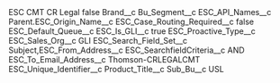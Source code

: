 <?xml version="1.0" encoding="UTF-8"?>
<CustomMetadata xmlns="http://soap.sforce.com/2006/04/metadata" xmlns:xsi="http://www.w3.org/2001/XMLSchema-instance" xmlns:xsd="http://www.w3.org/2001/XMLSchema">
    <label>ESC CMT CR Legal</label>
    <protected>false</protected>
    <values>
        <field>Brand__c</field>
        <value xsi:nil="true"/>
    </values>
    <values>
        <field>Bu_Segment__c</field>
        <value xsi:nil="true"/>
    </values>
    <values>
        <field>ESC_API_Names__c</field>
        <value xsi:type="xsd:string">Parent.ESC_Origin_Name__c</value>
    </values>
    <values>
        <field>ESC_Case_Routing_Required__c</field>
        <value xsi:type="xsd:boolean">false</value>
    </values>
    <values>
        <field>ESC_Default_Queue__c</field>
        <value xsi:nil="true"/>
    </values>
    <values>
        <field>ESC_Is_GLI__c</field>
        <value xsi:type="xsd:boolean">true</value>
    </values>
    <values>
        <field>ESC_Proactive_Type__c</field>
        <value xsi:nil="true"/>
    </values>
    <values>
        <field>ESC_Sales_Org__c</field>
        <value xsi:type="xsd:string">GLI</value>
    </values>
    <values>
        <field>ESC_Search_Field_Set__c</field>
        <value xsi:type="xsd:string">Subject,ESC_From_Address__c</value>
    </values>
    <values>
        <field>ESC_SearchfieldCriteria__c</field>
        <value xsi:type="xsd:string">AND</value>
    </values>
    <values>
        <field>ESC_To_Email_Address__c</field>
        <value xsi:type="xsd:string">Thomson-CRLEGALCMT</value>
    </values>
    <values>
        <field>ESC_Unique_Identifier__c</field>
        <value xsi:nil="true"/>
    </values>
    <values>
        <field>Product_Title__c</field>
        <value xsi:nil="true"/>
    </values>
    <values>
        <field>Sub_Bu__c</field>
        <value xsi:type="xsd:string">USL</value>
    </values>
</CustomMetadata>
